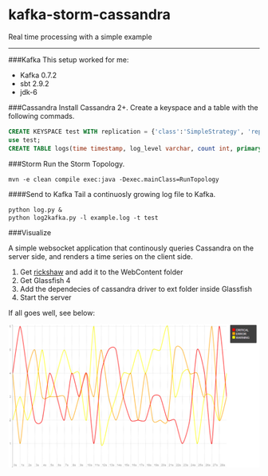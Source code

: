 kafka-storm-cassandra
=====================

Real time processing with a simple example

---------------------

###Kafka
This setup worked for me:

* Kafka 0.7.2
* sbt 2.9.2
* jdk-6

###Cassandra
Install Cassandra 2+. Create a keyspace and a table with the following commads.
```sql
CREATE KEYSPACE test WITH replication = {'class':'SimpleStrategy', 'replication_factor':1};
use test;
CREATE TABLE logs(time timestamp, log_level varchar, count int, primary key(log_level, time));
```

###Storm
Run the Storm Topology.
```
mvn -e clean compile exec:java -Dexec.mainClass=RunTopology
```

####Send to Kafka
Tail a continuosly growing log file to Kafka. 
```
python log.py &
python log2kafka.py -l example.log -t test
```

###Visualize

A simple websocket application that continously queries Cassandra on the server side, and renders a time series on the client side.

1. Get [rickshaw](https://github.com/shutterstock/rickshaw) and add it to the WebContent folder
2. Get Glassfish 4
3. Add the dependecies of cassandra driver to ext folder inside Glassfish
4. Start the server

If all goes well, see below:

![My image](https://github.com/mrgokul/kafka-storm-cassandra/blob/master/example.png)
